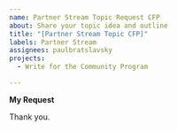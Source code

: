 ```yaml
---
name: Partner Stream Topic Request CFP
about: Share your topic idea and outline
title: "[Partner Stream Topic CFP]"
labels: Partner Stream
assignees: paulbratslavsky
projects: 
  - Write for the Community Program

---
```


**My Request**
<!--
Hello 👋 

When you're ready and have your topic topic, please provide the following
- company name
- a title 
- brief outline of topic you are going to cover.

First up, your Title. Keep it short but make sure it really captures what your talk is about. 

Then, move on to the Description. Here, you want a short paragraph that gets into the meat of your topic. 

Mention the problem you're tackling, how you're approaching it differently, and the kind of impact or new insights attendees can expect.

Next, you’ll want to sketch a Brief Outline. This breaks down the key points or sections of your presentation.

Once you have completed your request, tag me @paulbratslavsky and I will review your proposal and reach out with next step.

-->


Thank you.
